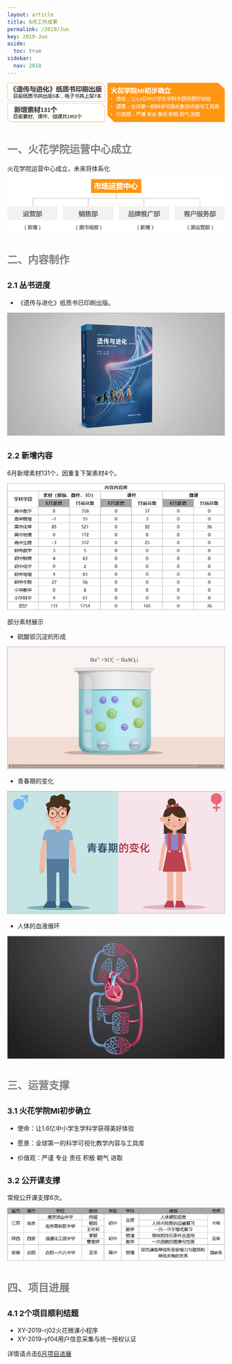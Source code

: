 ```yaml
---
layout: article
title: 6月工作成果
permalink: /2019/Jun
key: 2019-Jun
aside:
  toc: true
sidebar:
  nav: 2018
---
```


<bro/><bro/>

![avatar](images/20190699.png)

# <font size="5" color="gray">一、火花学院运营中心成立</font>

火花学院运营中心成立，未来将体系化

![avatar](images/20190611.png)

# <font size="5" color="gray">二、内容制作</font>

## <font size="4" >2.1 丛书进度</font>

- 《遗传与进化》纸质书已印刷出版。

![avatar](images/20190601.png)

## <font size="4" >2.2 新增内容</font>

6月新增素材131个，因重复下架素材4个。

![avatar](images/20190608.png)

部分素材展示

- 硫酸钡沉淀的形成

![avatar](images/20190603.png)

- 青春期的变化

![avatar](images/20190604.png)

- 人体的血液循环

![avatar](images/20190605.png)

# <font size="5" color="gray">三、运营支撑</font>

## <font size="4" >3.1 火花学院MI初步确立</font>

- 使命：让1.6亿中小学生学科学获得美好体验

- 愿景：全球第一的科学可视化教学内容与工具库

- 价值观：严谨 专业 责任 积极 朝气 进取

## <font size="4" >3.2 公开课支撑</font>

常规公开课支撑6次。

![avatar](images/20190609.png)

# <font size="5" color="gray">四、项目进展</font>

## <font size="4" >4.1 2个项目顺利结题</font>

- XY-2019-rj02火花微课小程序
- XY-2019-yf04用户信息采集与统一授权认证

详情请点击[6月项目进展](https://xiyue-team.github.io/doc_monthlyreport/project/Jun)
